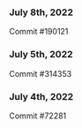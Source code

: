 ### July 8th, 2022

Commit #190121

### July 5th, 2022

Commit #314353


### July 4th, 2022

Commit #72281
